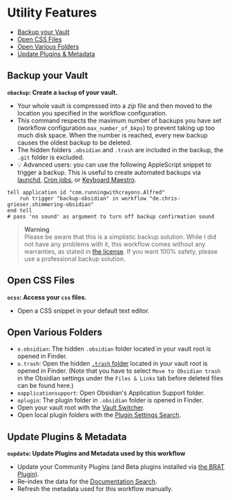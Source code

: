 # Utility Features
<!--toc:start-->
  - [Backup your Vault](#backup-your-vault)
  - [Open CSS Files](#open-css-files)
  - [Open Various Folders](#open-various-folders)
  - [Update Plugins & Metadata](#update-plugins-metadata)
<!--toc:end-->

## Backup your Vault
**`obackup`: Create a `backup` of your vault.**
- Your whole vault is compressed into a *zip* file and then moved to the location you specified in the workflow configuration.
- This command respects the maximum number of backups you have set (workflow configuration `max_number_of_bkps`) to prevent taking up too much disk space. When the number is reached, every new backup causes the oldest backup to be deleted.
- The hidden folders `.obsidian` and `.trash` are included in the backup, the `.git` folder is excluded.
- 💡 Advanced users: you can use the following AppleScript snippet to trigger a backup. This is useful to create automated backups via [launchd](https://launchd.info/), [Cron jobs](https://ostechnix.com/a-beginners-guide-to-cron-jobs/), or [Keyboard Maestro](https://www.keyboardmaestro.com/main/).

```applescript
tell application id "com.runningwithcrayons.Alfred"
	run trigger "backup-obsidian" in workflow "de.chris-grieser.shimmering-obsidian"
end tell
# pass 'no sound' as argument to turn off backup confirmation sound
```

> **Warning**  
> Please be aware that this is a simplistic backup solution. While I did not have any problems with it, this workflow comes without any warranties, as stated in [the license](https://github.com/chrisgrieser/shimmering-obsidian/blob/main/LICENSE). If you want 100% safety, please use a professional backup solution.

## Open CSS Files
**`ocss`: Access your `css` files.**
- Open a CSS snippet in your default text editor.

## Open Various Folders
- `o.obsidian`: The hidden `.obsidian` folder located in your vault root is opened in Finder.
- `o.trash`: Open the hidden [`.trash` folder](https://help.obsidian.md/Advanced+topics/Deleting+files) located in your vault root is opened in Finder. (Note that you have to select `Move to Obsidian trash` in the Obsidian settings under the `Files & Links` tab before deleted files can be found here.)
- `oapplicationsupport`: Open Obsidian's Application Support folder.
- `oplugin`: The plugin folder in `.obsidian` folder is opened in Finder.
- Open your vault root with the [Vault Switcher](Vault%20Switcher.md).
- Open local plugin folders with the [Plugin Settings Search](Settings%20and%20Local%20Plugin%20Search.md).

## Update Plugins & Metadata
**`oupdate`: Update Plugins and Metadata used by this workflow**
- Update your Community Plugins (and Beta plugins installed via [the BRAT Plugin](https://github.com/TfTHacker/obsidian42-brat)).
- Re-index the data for the [Documentation Search](Documentation%20Search.md). 
- Refresh the metadata used for this workflow manually.
